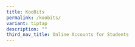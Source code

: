 ```yaml
---
title: KooBits
permalink: /koobits/
variant: tiptap
description: ""
third_nav_title: Online Accounts for Students
---
```

